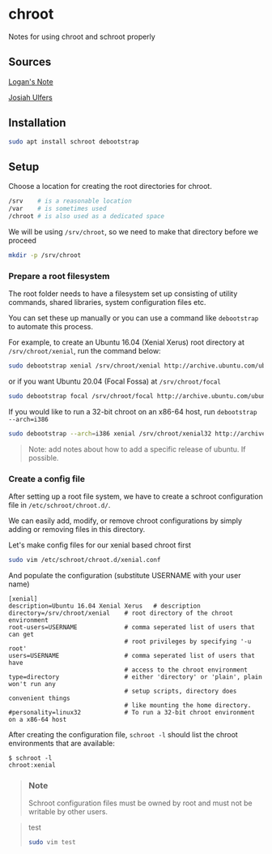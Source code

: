 # chroot

Notes for using chroot and schroot properly

## Sources

[Logan\'s Note]

[Josiah Ulfers]

[Josiah Ulfers]: <https://josiahulfers.com/2018/03/31/schroot-cheatsheet/>
[Logan\'s Note]: <http://logan.tw/posts/2018/02/24/manage-chroot-environments-with-schroot/>

## Installation

```bash
sudo apt install schroot debootstrap
```

## Setup

Choose a location for creating the root directories for chroot.

```bash
/srv    # is a reasonable location
/var    # is sometimes used
/chroot # is also used as a dedicated space
```

We will be using `/srv/chroot`, so we need to make that directory before we proceed

```bash
mkdir -p /srv/chroot
```

### Prepare a root filesystem

The root folder needs to have a filesystem set up consisting of utility commands, shared libraries, system configuration files etc.

You can set these up manually or you can use a command like `debootstrap` to automate this process.

For example, to create an Ubuntu 16.04 (Xenial Xerus) root directory at `/srv/chroot/xenial`, run the command below:

```bash
sudo debootstrap xenial /srv/chroot/xenial http://archive.ubuntu.com/ubuntu
```

or if you want Ubuntu 20.04 (Focal Fossa) at `/srv/chroot/focal`

```bash
sudo debootstrap focal /srv/chroot/focal http://archive.ubuntu.com/ubuntu
```

If you would like to run a 32-bit chroot on an x86-64 host, run `debootstrap --arch=i386`

```bash
sudo debootstrap --arch=i386 xenial /srv/chroot/xenial32 http://archive.ubuntu.com/ubuntu
```

> Note: add notes about how to add a specific release of ubuntu. If possible.

### Create a config file

After setting up a root file system, we have to create a schroot configuration file in `/etc/schroot/chroot.d/`.

We can easily add, modify, or remove chroot configurations by simply adding or removing files in this directory.

Let's make config files for our xenial based chroot first

```bash
sudo vim /etc/schroot/chroot.d/xenial.conf
```

And populate the configuration (substitute USERNAME with your user name)

```config
[xenial]
description=Ubuntu 16.04 Xenial Xerus   # description
directory=/srv/chroot/xenial    # root directory of the chroot environment
root-users=USERNAME             # comma seperated list of users that can get
                                # root privileges by specifying '-u root'
users=USERNAME                  # comma seperated list of users that have 
                                # access to the chroot environment
type=directory                  # either 'directory' or 'plain', plain won't run any
                                # setup scripts, directory does convenient things
                                # like mounting the home directory.
#personality=linux32            # To run a 32-bit chroot environment on a x86-64 host
```

After creating the configuration file, `schroot -l` should list the chroot environments that are available:

```console
$ schroot -l
chroot:xenial
```

> ### Note
>
> Schroot configuration files must be owned by root and must not be writable by other users.  

> test  
>
> ```bash
> sudo vim test
> ```  
